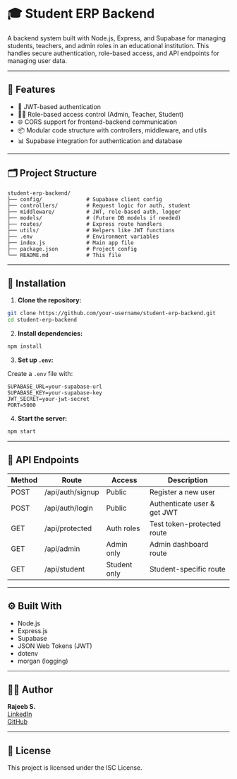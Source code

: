 # 🎓 Student ERP Backend

A backend system built with Node.js, Express, and Supabase for managing students, teachers, and admin roles in an educational institution. This handles secure authentication, role-based access, and API endpoints for managing user data.

---

## 🚀 Features

- 🔐 JWT-based authentication
- 👨‍🏫 Role-based access control (Admin, Teacher, Student)
- 🌐 CORS support for frontend-backend communication
- 📦 Modular code structure with controllers, middleware, and utils
- 📊 Supabase integration for authentication and database

---

## 🗂️ Project Structure

```
student-erp-backend/
├── config/              # Supabase client config
├── controllers/         # Request logic for auth, student
├── middleware/          # JWT, role-based auth, logger
├── models/              # (Future DB models if needed)
├── routes/              # Express route handlers
├── utils/               # Helpers like JWT functions
├── .env                 # Environment variables
├── index.js             # Main app file
├── package.json         # Project config
└── README.md            # This file
```

---

## 🔧 Installation

1. **Clone the repository:**

```bash
git clone https://github.com/your-username/student-erp-backend.git
cd student-erp-backend
```

2. **Install dependencies:**

```bash
npm install
```

3. **Set up `.env`:**

Create a `.env` file with:

```env
SUPABASE_URL=your-supabase-url
SUPABASE_KEY=your-supabase-key
JWT_SECRET=your-jwt-secret
PORT=5000
```

4. **Start the server:**

```bash
npm start
```

---

## 🔐 API Endpoints

| Method | Route              | Access       | Description                 |
|--------|--------------------|--------------|-----------------------------|
| POST   | /api/auth/signup   | Public       | Register a new user         |
| POST   | /api/auth/login    | Public       | Authenticate user & get JWT |
| GET    | /api/protected     | Auth roles   | Test token-protected route  |
| GET    | /api/admin         | Admin only   | Admin dashboard route       |
| GET    | /api/student       | Student only | Student-specific route      |

---

## ⚙️ Built With

- Node.js
- Express.js
- Supabase
- JSON Web Tokens (JWT)
- dotenv
- morgan (logging)

---

## 👨‍💻 Author

**Rajeeb S.**  
[LinkedIn](https://linkedin.com/in/your-profile)  
[GitHub](https://github.com/your-username)

---

## 📜 License

This project is licensed under the ISC License.
